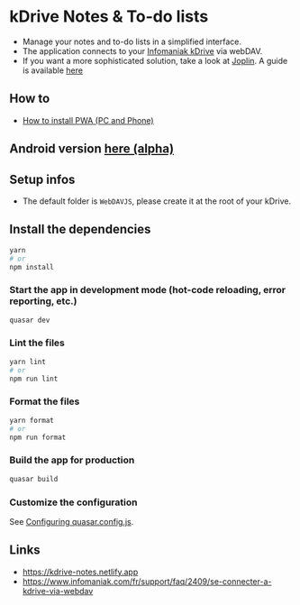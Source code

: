 # kDrive Notes & To-do lists
- Manage your notes and to-do lists in a simplified interface.
- The application connects to your [Infomaniak kDrive](https://kdrive.infomaniak.com) via webDAV.
- If you want a more sophisticated solution, take a look at [Joplin](https://github.com/laurent22/joplin). A guide is available [here](https://www.infomaniak.com/fr/support/faq/1800/synchroniser-les-notes-joplin-par-webdav-avec-kdrive)

## How to
- [How to install PWA (PC and Phone)](doc/PWA.md)
## Android version [here (alpha)](https://play.google.com/store/apps/details?id=fr.zkf.kdrive_notes)

## Setup infos
- The default folder is `WebDAVJS`, please create it at the root of your kDrive.

## Install the dependencies
```bash
yarn
# or
npm install
```

### Start the app in development mode (hot-code reloading, error reporting, etc.)
```bash
quasar dev
```

### Lint the files
```bash
yarn lint
# or
npm run lint
```

### Format the files
```bash
yarn format
# or
npm run format
```


### Build the app for production
```bash
quasar build
```

### Customize the configuration
See [Configuring quasar.config.js](https://v2.quasar.dev/quasar-cli-vite/quasar-config-js).

## Links
- https://kdrive-notes.netlify.app
- https://www.infomaniak.com/fr/support/faq/2409/se-connecter-a-kdrive-via-webdav
